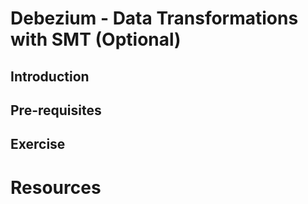# Debezium - Data Transformations with SMT (Optional)

## Introduction

## Pre-requisites

## Exercise

# Resources